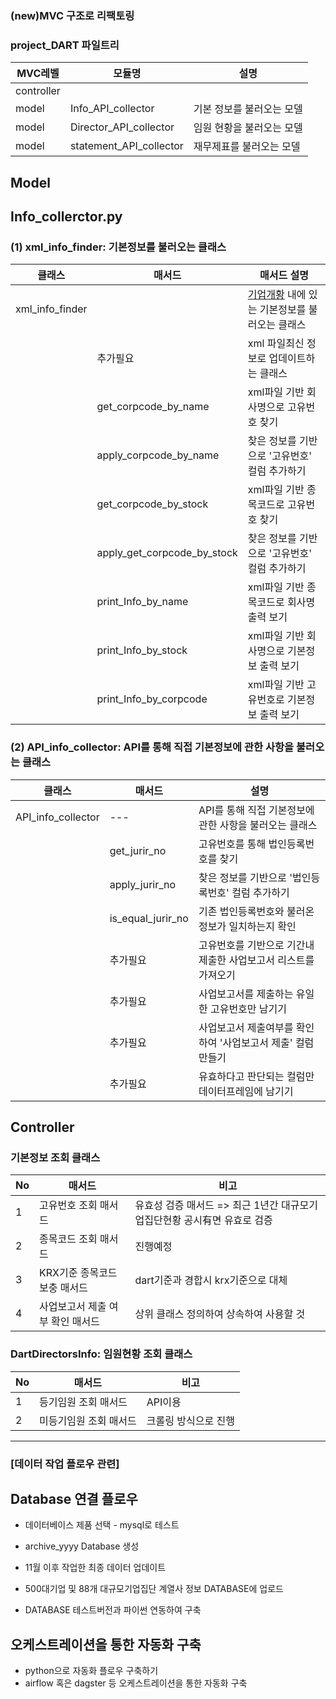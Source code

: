 ### (new)MVC 구조로 리팩토링
### project_DART 파일트리
|MVC레벨|모듈명|설명|
|------|---|---|
|controller|||
|model|Info_API_collector|기본 정보를 불러오는 모델|
|model|Director_API_collector|임원 현황을 불러오는 모델|
|model|statement_API_collector|재무제표를 불러오는 모델|

## Model
## Info_collerctor.py
### (1) xml_info_finder: 기본정보를 불러오는 클래스

|클래스|매서드|매서드 설명|
|------|---|---|
|xml_info_finder||[기업개황](https://opendart.fss.or.kr/guide/detail.do?apiGrpCd=DS001&apiId=2019002) 내에 있는 기본정보를 불러오는 클래스 |
||추가필요|xml 파일최신 정보로 업데이트하는 클래스|
||get_corpcode_by_name|xml파일 기반 회사명으로 고유번호 찾기|
||apply_corpcode_by_name|찾은 정보를 기반으로 '고유번호' 컬럼 추가하기|
||get_corpcode_by_stock|xml파일 기반 종목코드로 고유번호 찾기|
||apply_get_corpcode_by_stock|찾은 정보를 기반으로 '고유번호' 컬럼 추가하기|
||print_Info_by_name|xml파일 기반 종목코드로 회사명 출력 보기|
||print_Info_by_stock|xml파일 기반 회사명으로 기본정보 출력 보기|
||print_Info_by_corpcode|xml파일 기반 고유번호로 기본정보 출력 보기|

### (2) API_info_collector: API를 통해 직접 기본정보에 관한 사항을 불러오는 클래스
|클래스|매서드|설명|
|------|---|---|
|API_info_collector|---|API를 통해 직접 기본정보에 관한 사항을 불러오는 클래스|
||get_jurir_no|고유번호를 통해 법인등록번호를 찾기|
||apply_jurir_no|찾은 정보를 기반으로 '법인등록번호' 컬럼 추가하기|
||is_equal_jurir_no|기존 법인등록번호와 불러온 정보가 일치하는지 확인|
||추가필요|고유번호를 기반으로 기간내 제출한 사업보고서 리스트를 가져오기|
||추가필요|사업보고서를 제출하는 유일한 고유번호만 남기기|
||추가필요|사업보고서 제출여부를 확인하여 '사업보고서 제출' 컬럼 만들기|
||추가필요|유효하다고 판단되는 컬럼만 데이터프레임에 남기기|



## Controller
### 기본정보 조회 클래스
|No|매서드|비고|
|------|---|---|
|1|고유번호 조회 매서드|유효성 검증 매서드 => 최근 1년간 대규모기업집단현황 공시有면 유효로 검증|
|2|종목코드 조회 매서드|진행예정|
|3|KRX기준 종목코드 보충 매서드|dart기준과 경합시 krx기준으로 대체|
|4|사업보고서 제출 여부 확인 매서드|상위 클래스 정의하여 상속하여 사용할 것|


### DartDirectorsInfo: 임원현황 조회 클래스
|No|매서드|비고|
|------|---|---|
|1|등기임원 조회 매서드|API이용|
|2|미등기임원 조회 매서드|크롤링 방식으로 진행|




-----------------------------------------------------
### [데이터 작업 플로우 관련]
## Database 연결 플로우
* 데이터베이스 제품 선택 - mysql로 테스트
* archive_yyyy Database 생성
* 11월 이후 작업한 최종 데이터 업데이트

* 500대기업 및 88개 대규모기업집단 계열사 정보 DATABASE에 업로드
* DATABASE 테스트버전과 파이썬 연동하여 구축

## 오케스트레이션을 통한 자동화 구축
* python으로 자동화 플로우 구축하기
* airflow 혹은 dagster 등 오케스트레이션을 통한 자동화 구축
  


